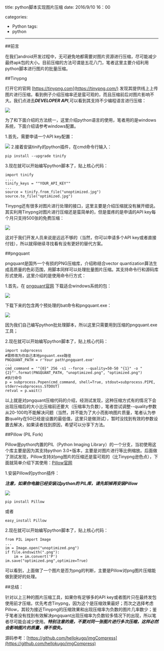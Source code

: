 title: python脚本实现图片压缩
date: 2016/9/10 16：00

categories:
- Python
tags:
- python
---

##前言

在我们android开发过程中，无可避免地都需要对图片资源进行压缩，尽可能减少最终apk包的大小。目前压缩的方法可谓是五花八门，笔者这里主要介绍利用python脚本进行图片的批量压缩。<!-- more -->

##Tinypng

打开它的官网 [https://tinypng.com](https://tinypng.com/) 发现其提供线上上传图片进行压缩，看到例子介绍压缩率还是蛮可观的，而且压缩前后对图片影响不大。我们点进去***DEVELOPER API***,可以看到其支持不少编程语言进行压缩：

![](http://i.imgur.com/Kw8u1l6.png)

为了和下面介绍的方法统一，这里介绍python语言的使用，笔者用的是windows系统，下面介绍请参考windows配置。

1.首先，需要申请一个API key配置：

![](http://i.imgur.com/wSSlLG0.png)
2.接着安装tinify的python插件，在cmd命令行输入：

	pip install --upgrade tinify

3.现在就可以开始编写python脚本了，贴上核心代码： 

	import tinify
	....
	tinify_keys = ""YOUR_API_KEY""
	...
	source = tinify.from_file("unoptimized.jpg")
	source.to_file("optimized.jpg")

Tinypng还有很多对图片进行处理的接口，这里主要是介绍压缩就没有展开细说。其实利用Tinypng对图片进行压缩还是蛮简单的，但是蛋疼的是申请的API key每个月只支持500张的免费压缩：

![](http://i.imgur.com/SQeVvT0.png)

这对于我们开发人员来说是远远不够的（当然，你可以申请多个API key或者直接付钱），所以就得继续寻找看有没有更好的替代方案。

##pngquant

pngquant是国外一个有损的PNG压缩库，介绍称结合vector quantization算法生成高质量的色彩范围，用脚本同样可以处理批量图片压缩。其支持命令行和源码库形式使用，这里介绍的是使用命令行方式：

1.首先，在 [pngquant官网](https://pngquant.org/)  下载适合windows系统的包：

![](http://i.imgur.com/niSwhMV.png)

下载下来的包含两个预处理的bat命令和pngquant.exe：

![](http://i.imgur.com/AZyrNsD.png)

因为我们自己编写python批处理脚本，所以这里只需要用到压缩的pngquant.exe工具；

2.现在就可以开始编写python脚本了，贴上核心代码：

	import subprocess
	#需修改为你自己本地pnguant.exe路径
	PNGQUANT_PATH = r'Your path\pngquant.exe'
	...
	cmd_command = '"{0}" 256 -s1 --force --quality=50-50 "{1}" -o "{2}"'.format(PNGQUANT_PATH, "unoptimized.png", "optimized.png")
	#执行命令
    p = subprocess.Popen(cmd_command, shell=True, stdout=subprocess.PIPE, stderr=subprocess.STDOUT)
    retval = p.wait()

以上就是对pngquant压缩代码的介绍，经测试发现，这种压缩方式有的情况下会出现压缩后的大小比压缩前还要大（压缩率为负数），笔者尝试调整--quality参数从20-100均不能解决问题（当然，并不能为了大小而影响图片质量，笔者认为参数quality在50已经是设置的最低值，这里只是做测试），暂时没找到有效的参数设置去解决，如果读者找到原因，希望可以分享下方法。

##Pillow (PIL Fork)

Pillow是python内置的PIL（Python Imaging Library）的一个分支，当初使用这个库主要是因为其支持python 3.0+版本，主要是对图片进行等比例缩放。后面做了测试发现，Pillow支持对png图片的压缩还是蛮可观的（比Tinypng逊色点），下面就简单介绍下其使用：[Pillow官网](https://pillow.readthedocs.io/en/3.3.x/) 

1.安装Pillow的python插件：

***注意，如果你电脑已经安装过python的 PIL库，请先卸掉再安装Pillow***

![](http://i.imgur.com/sJppxxf.png)

	pip install Pillow

或者<br>
	
	easy_install Pillow

2.现在就可以开始编写python脚本了，贴上核心代码：

	from PIL import Image
	...
	im = Image.open("unoptimized.png")
	if file.endswith(".png"):
		im = im.convert('P')
    im.save("optimized.png",optimize=True)

可以看到，上面做了一个图片是否为png的判断，主要是Pillow对png图片压缩能做到更好的处理。

##总结：

针对以上三种的图片压缩工具，如果你有足够多的API key或者图片只在最终发包使用前才压缩，优先考虑Tinypng，因为这个是压缩效果最好；而次之选择考虑Pillow，其较为接近Tinypng的压缩效果和出现压缩率为负数的图片几率数少；鉴于笔者没有找到有效解决pngquant出现压缩率为负数较多情况下的出现，所以笔者尽可能会减少使用。***特别注意的是，不要对同一张图片进行多次压缩，这样必然会影响图片的质量，得不偿失。***

源码参考：[https://github.com/hellokugo/imgCompress](https://github.com/hellokugo/imgCompress) 